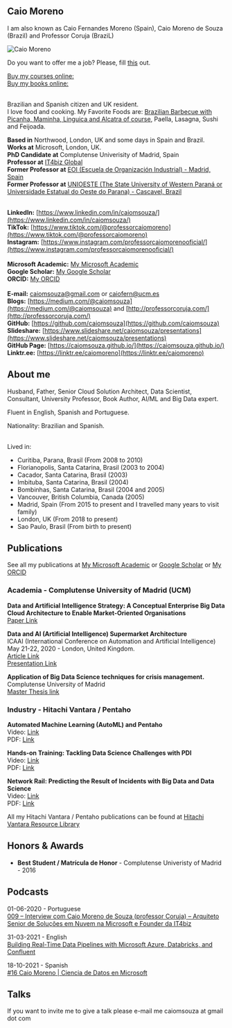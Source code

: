 ## Caio Moreno

I am also known as Caio Fernandes Moreno (Spain), Caio Moreno de Souza (Brazil) and Professor Coruja (BraziL)

![Caio Moreno](https://github.com/caiomsouza/my-resume/blob/master/photos/cmoreno-stonehenge-2019.jpg)

Do you want to offer me a job? Please, fill [this](https://forms.gle/qYprDbGsMKYjFoGQA) out.

[Buy my courses online:](https://it4biz.teachable.com/courses) <BR>
[Buy my books online:](https://www.amazon.co.uk/kindle-dbs/entity/author/B00J2HCVMC?_encoding=UTF8&node=266239&offset=0&pageSize=12&searchAlias=stripbooks&sort=author-sidecar-rank&page=1&langFilter=default#formatSelectorHeader)<BR><BR>

Brazilian and Spanish citizen and UK resident. <BR>
I love food and cooking. My Favorite Foods are: [Brazilian Barbecue with Picanha, Maminha, Linguica and Alcatra of course](https://www.greatbritishfoodawards.com/recipes/the-perfect-picanha-steak), Paella, Lasagna, Sushi and Feijoada.<BR>   
  
**Based in** Northwood, London, UK and some days in Spain and Brazil. <BR>
**Works at** Microsoft, London, UK. <BR>
**PhD Candidate at** Complutense Univerisity of Madrid, Spain <BR>
**Professor at** [IT4biz Global](http://www.it4bizglobal.com)<BR>
**Former Professor at** [EOI (Escuela de Organización Industrial) - Madrid, Spain](https://www.eoi.es/)<BR>
**Former Professor at** [UNIOESTE (The State University of Western Paraná or Universidade Estatual do Oeste do Parana) - Cascavel, Brazil ](https://www.unioeste.br/portal/home-ingles)<BR><BR>

  
**LinkedIn:** [https://www.linkedin.com/in/caiomsouza/](https://www.linkedin.com/in/caiomsouza/) <BR>
**TikTok:** [https://www.tiktok.com/@professorcaiomoreno](https://www.tiktok.com/@professorcaiomoreno) <BR>
**Instagram:** [https://www.instagram.com/professorcaiomorenooficial/](https://www.instagram.com/professorcaiomorenooficial/) <BR>  
**Microsoft Academic:** [My Microsoft Academic](https://academic.microsoft.com/profile/63540697-g758-4fe5-fj12-fj9j45h6j185/CaioMoreno/) <BR>
**Google Scholar:** [My Google Scholar](https://scholar.google.co.uk/citations?user=B9uHSyEAAAAJ&hl=en&oi=ao) <BR>
**ORCID:** [My ORCID](https://orcid.org/0000-0002-2431-5432) <BR>  
**E-mail:** caiomsouza@gmail.com or caiofern@ucm.es <BR>
**Blogs:** [https://medium.com/@caiomsouza](https://medium.com/@caiomsouza) and [http://professorcoruja.com/](http://professorcoruja.com/) <BR>
**GitHub:** [https://github.com/caiomsouza](https://github.com/caiomsouza) <BR>
**Slideshare:** [https://www.slideshare.net/caiomsouza/presentations](https://www.slideshare.net/caiomsouza/presentations) <BR>
**GitHub Page:** [https://caiomsouza.github.io/](https://caiomsouza.github.io/) <BR>
**Linktr.ee:** [https://linktr.ee/caiomoreno](https://linktr.ee/caiomoreno) <BR>


## About me
Husband, Father, Senior Cloud Solution Architect, Data Scientist, Consultant, University Professor, Book Author, AI/ML and Big Data expert. <BR>
  
Fluent in English, Spanish and Portuguese. <BR>

Nationality: Brazilian and Spanish.<BR><BR>
  
Lived in:
* Curitiba, Parana, Brasil (From 2008 to 2010)
* Florianopolis, Santa Catarina, Brasil (2003 to 2004)
* Cacador, Santa Catarina, Brasil (2003)
* Imbituba, Santa Catarina, Brasil (2004)
* Bombinhas, Santa Catarina, Brasil (2004 and 2005)
* Vancouver, British Columbia, Canada (2005)
* Madrid, Spain (From 2015 to present and I travelled many years to visit family)
* London, UK (From 2018 to present)
* Sao Paulo, Brasil (From birth to present)  

## Publications
See all my publications at [My Microsoft Academic](https://academic.microsoft.com/profile/63540697-g758-4fe5-fj12-fj9j45h6j185/CaioMoreno/) or [Google Scholar](https://scholar.google.co.uk/citations?user=B9uHSyEAAAAJ&hl=en&oi=ao) or [My ORCID](https://orcid.org/0000-0002-2431-5432)

### Academia - Complutense University of Madrid (UCM)
<b>Data and Artificial Intelligence Strategy: A Conceptual Enterprise Big Data Cloud Architecture to Enable Market-Oriented Organisations</b><BR>
[Paper Link](https://dialnet.unirioja.es/servlet/articulo?codigo=7016832)<BR>

<b>Data and AI (Artificial Intelligence) Supermarket Architecture</b><BR>
ICAAI (International Conference on Automation and Artificial Intelligence) May 21-22, 2020 - London, United Kingdom.<BR>
[Article Link](https://www.hilarispublisher.com/abstract/data-and-artificial-intelligence-strategy-a-conceptual-enterprise-big-data-cloud-architecture-to-enable-marketoriented-o-49732.html)<BR>
[Presentation Link](https://github.com/caiomsouza/my-resume/blob/master/publications/academia/conference/icaai2020/ICAAI_vFinal_CM_16052020.pdf)<BR>

<b>Application of Big Data Science techniques for crisis management.</b><BR>
Complutense University of Madrid<BR>
[Master Thesis link](https://eprints.ucm.es/40606/)<BR>


### Industry - Hitachi Vantara / Pentaho
<b>Automated Machine Learning (AutoML) and Pentaho </b><BR>
Video: [Link](https://www.hitachivantara.com/en-us/video/automated-machine-learning-pentaho.html)<BR>
PDF: [Link](https://www.hitachivantara.com/en-us/pdf/presentation/automated-machine-learning-pentaho-presentation.pdf)<BR>

<b>Hands-on Training: Tackling Data Science Challenges with PDI </b><BR>
Video: [Link](https://www.hitachivantara.com/en-us/video/hands-on-training-tackling-data-science-challenges-with-pdi-pentahoworld.html)<BR>
PDF: [Link](https://www.hitachivantara.com/en-us/pdf/training/tackling-data-science-challenges-with-pdi.pdf)<BR>

<b>Network Rail: Predicting the Result of Incidents with Big Data and Data Science<BR></b>
Video: [Link](https://www.hitachivantara.com/en-us/video/network-rail-predicting-result-of-incidents-with-big-data-data-science-pentahoworld.html)<BR>
PDF: [Link](https://www.hitachivantara.com/en-us/pdf/presentation/predicting-result-of-incidents-with-big-data-data-science-presentation.pdf)<BR>

All my Hitachi Vantara / Pentaho publications can be found at [Hitachi Vantara Resource Library](https://www.hitachivantara.com/en-us/news-resources/resources.html)


## Honors & Awards
- **Best Student / Matrícula de Honor** - Complutense Univeristy of Madrid - 2016
  
## Podcasts
01-06-2020 - Portuguese <BR>
[ 009 – Interview com Caio Moreno de Souza (professor Coruja) – Arquiteto Senior de Soluções em Nuvem na Microsoft e Founder da IT4biz ](https://osbicast.com/2020/06/01/009-interview-com-caio-moreno-de-souza-professor-coruja-arquiteto-senior-de-solucoes-em-nuvem-na-microsoft-e-founder-da-it4biz/)

31-03-2021 - English  <BR>
[Building Real-Time Data Pipelines with Microsoft Azure, Databricks, and Confluent ](https://developer.confluent.io/podcast/building-real-time-data-pipelines-with-microsoft-azure-databricks-and-confluent)
  
18-10-2021 - Spanish  <BR>
[#16 Caio Moreno | Ciencia de Datos en Microsoft](https://anchor.fm/importcoffee/episodes/16-Caio-Moreno--Ciencia-de-Datos-en-Microsoft-e18tahk)
    
## Talks
If you want to invite me to give a talk please e-mail me caiomsouza at gmail dot com
